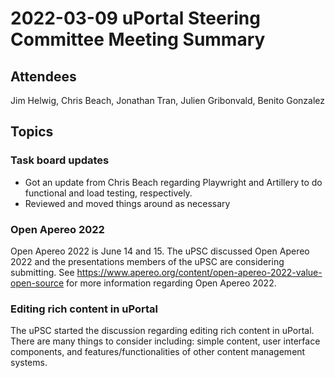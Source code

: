# 2022-03-09 uPortal Steering Committee Meeting Summary

## Attendees

Jim Helwig, Chris Beach, Jonathan Tran, Julien Gribonvald, Benito Gonzalez

## Topics

### Task board updates

* Got an update from Chris Beach regarding Playwright and Artillery to do functional and load testing, respectively.
* Reviewed and moved things around as necessary

### Open Apereo 2022

Open Apereo 2022 is June 14 and 15. The uPSC discussed Open Apereo 2022 and the presentations members of the uPSC are considering submitting.
See https://www.apereo.org/content/open-apereo-2022-value-open-source for more information regarding Open Apereo 2022.

### Editing rich content in uPortal

The uPSC started the discussion regarding editing rich content in uPortal. There are many things to consider including: simple content, user interface components, and features/functionalities of other content management systems.
